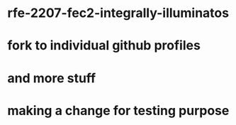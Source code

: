 # rfe-2207-fec2-integrally-illuminatos

# fork to individual github profiles

# and more stuff

# making a change for testing purpose